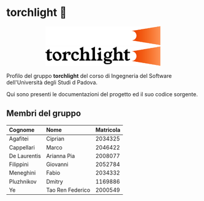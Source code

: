 # torchlight 🔦

<p align="center">
  <img width="300" src="torchlight_dark.png#gh-dark-mode-only">
  <img width="300" src="torchlight_light.png#gh-light-mode-only">
</p>

Profilo del gruppo **torchlight** del corso di Ingegneria del Software dell'Università degli Studi d Padova.

Qui sono presenti le documentazioni del progetto ed il suo codice sorgente.

## Membri del gruppo

| Cognome      | Nome             | Matricola |
| :----------- | :--------------  | :-------- |
| Agafitei     | Ciprian          | 2034325   |
| Cappellari   | Marco            | 2046422   |
| De Laurentis | Arianna Pia      | 2008077   |
| Filippini    | Giovanni         | 2052784   |
| Meneghini    | Fabio            | 2034332   |
| Pluzhnikov   | Dmitry           | 1169886   |
| Ye           | Tao Ren Federico | 2000549   |